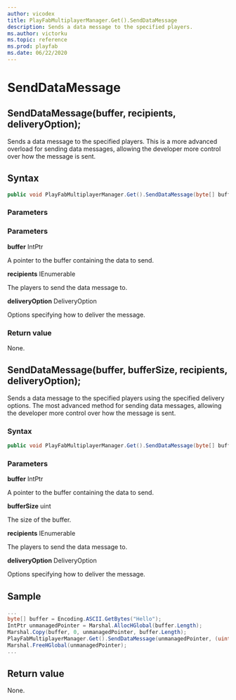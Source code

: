 ```yaml
---
author: vicodex
title: PlayFabMultiplayerManager.Get().SendDataMessage
description: Sends a data message to the specified players.
ms.author: victorku
ms.topic: reference
ms.prod: playfab
ms.date: 06/22/2020
---
```


# SendDataMessage


## SendDataMessage(buffer, recipients, deliveryOption);

Sends a data message to the specified players. This is a more advanced overload for sending data messages, allowing the developer more control over how the message is sent.

## Syntax


```csharp
public void PlayFabMultiplayerManager.Get().SendDataMessage(byte[] buffer, IEnumerable<PlayFabPlayer> recipients, DeliveryOption deliveryOption);
```

### Parameters

### Parameters

**buffer** IntPtr

A pointer to the buffer containing the data to send.

**recipients** IEnumerable<PlayFabPlayer>

The players to send the data message to.

**deliveryOption** DeliveryOption

Options specifying how to deliver the message.

### Return value

None.

## SendDataMessage(buffer, bufferSize, recipients, deliveryOption);

Sends a data message to the specified players using the specified delivery options. The most advanced method for sending data messages, allowing the developer more control over how the message is sent.

### Syntax

```csharp
public void PlayFabMultiplayerManager.Get().SendDataMessage(byte[] buffer, IEnumerable<PlayFabPlayer> recipients, DeliveryOption deliveryOption);
```

### Parameters

**buffer** IntPtr

A pointer to the buffer containing the data to send.

**bufferSize** uint

The size of the buffer.

**recipients** IEnumerable<PlayFabPlayer>

The players to send the data message to.

**deliveryOption** DeliveryOption

Options specifying how to deliver the message.

## Sample

```csharp
...
byte[] buffer = Encoding.ASCII.GetBytes("Hello");
IntPtr unmanagedPointer = Marshal.AllocHGlobal(buffer.Length);
Marshal.Copy(buffer, 0, unmanagedPointer, buffer.Length);
PlayFabMultiplayerManager.Get().SendDataMessage(unmanagedPointer, (uint)buffer.Length, remotePlayers, DeliveryOption.Guaranteed);
Marshal.FreeHGlobal(unmanagedPointer);
...
```

## Return value

None.
